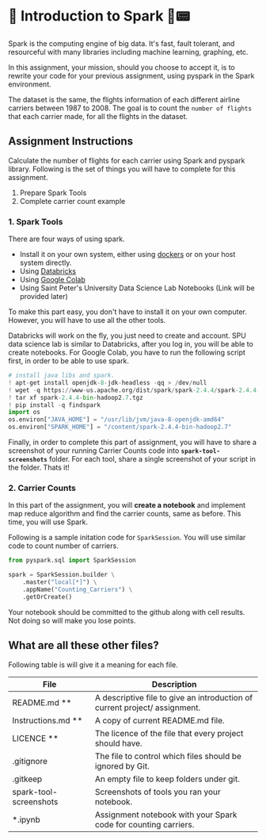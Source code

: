 # :hatched_chick: Introduction to Spark :penguin::pager:

Spark is the computing engine of big data. It's fast, fault tolerant, and resourceful with many libraries including machine learning, graphing, etc.

In this assignment, your mission, should you choose to accept it, is to rewrite your code for your previous assignment, using pyspark in the Spark environment. 

The dataset is the same, the flights information of each different airline carriers between 1987 to 2008. The goal is to count the `number of flights` that each carrier made, for all the flights in the dataset.

## Assignment Instructions

Calculate the number of flights for each carrier using Spark and pyspark library. Following is the set of things you will have to complete for this assignment.

1. Prepare Spark Tools
2. Complete carrier count example

### 1. Spark Tools

There are four ways of using spark. 

- Install it on your own system, either using [dockers](http://docker.com/) or on your host system directly.
- Using [Databricks](https://community.cloud.databricks.com/)
- Using [Google Colab](https://colab.research.google.com/)
- Using Saint Peter's University Data Science Lab Notebooks (Link will be provided later)

To make this part easy, you don't have to install it on your own computer. However, you will have to use all the other tools. 

Databricks will work on the fly, you just need to create and account. SPU data science lab is similar to Databricks, after you log in, you will be able to create notebooks. For Google Colab, you have to run the following script first, in order to be able to use spark.

``` py
# install java libs and spark.
! apt-get install openjdk-8-jdk-headless -qq > /dev/null
! wget -q https://www-us.apache.org/dist/spark/spark-2.4.4/spark-2.4.4-bin-hadoop2.7.tgz
! tar xf spark-2.4.4-bin-hadoop2.7.tgz
! pip install -q findspark
import os
os.environ["JAVA_HOME"] = "/usr/lib/jvm/java-8-openjdk-amd64"
os.environ["SPARK_HOME"] = "/content/spark-2.4.4-bin-hadoop2.7"
```

Finally, in order to complete this part of assignment, you will have to share a screenshot of your running Carrier Counts code into **`spark-tool-screenshots`** folder. For each tool, share a single screenshot of your script in the folder. Thats it!

### 2. Carrier Counts

In this part of the assignment, you will **create a notebook** and implement map reduce algorithm and find the carrier counts, same as before. This time, you will use Spark. 

Following is a sample initation code for `SparkSession`. You will use similar code to count number of carriers.

``` py
from pyspark.sql import SparkSession

spark = SparkSession.builder \
    .master("local[*]") \
    .appName("Counting_Carriers") \
    .getOrCreate()
```

Your notebook should be committed to the github along with cell results. Not doing so will make you lose points.

## What are all these other files?

Following table is will give it a meaning for each file.

File                | Description 
-------             | ----------- 
README.md **        | A descriptive file to give an introduction of current project/ assignment. 
Instructions.md **  | A copy of current README.md file. 
LICENCE **          | The licence of the file that every project should have.
.gitignore          | The file to control which files should be ignored by Git.
.gitkeep            | An empty file to keep folders under git.
spark-tool-screenshots | Screenshots of tools you ran your notebook.
*.ipynb   | Assignment notebook with your Spark code for counting carriers. 
